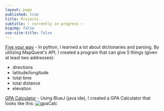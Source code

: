 ```yaml
---
layout: page
published: true
title: Projects
subtitle: ~ currently in progress ~
bigimg: false
use-site-title: false
---
```

[Five your way](https://github.com/sssandan/findyourway) - In python, I learned a lot about dictionaries and parsing. By utilizing MapQuest's API, I created a program that can give 5 things (given at least two addresses):
- directions
- latitude/longitude
- total time
- total distance
- elevation 

[GPA Calculator](https://github.com/sssandan/GPA-Calculator) - Using BlueJ (java ide), I created a GPA Calculator that looks like this: 
![gpaCalc](https://i.ibb.co/L9Sj5kG/screenshot-Of-GPACalc.png)
